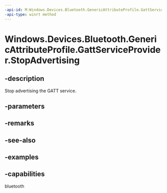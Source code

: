 ```yaml
---
-api-id: M:Windows.Devices.Bluetooth.GenericAttributeProfile.GattServiceProvider.StopAdvertising
-api-type: winrt method
---
```


<!-- Method syntax.
public void GattServiceProvider.StopAdvertising()
-->

# Windows.Devices.Bluetooth.GenericAttributeProfile.GattServiceProvider.StopAdvertising

## -description
Stop advertising the GATT service.

## -parameters

## -remarks

## -see-also

## -examples


## -capabilities
bluetooth
